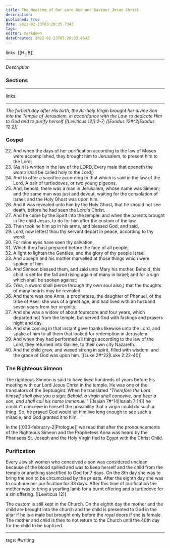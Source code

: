 ```yaml
---
title: The_Meeting_of_Our_Lord_God_and_Saviour_Jesus_Christ
description: 
published: true
date: 2022-02-23T05:20:35.734Z
tags: 
editor: markdown
dateCreated: 2022-02-23T05:20:33.864Z
---
```


links: [[HUB]]

---
*Description*
    
### Sections
    
---

links: 

---

*The fortieth day after His birth, the All-holy Virgin brought her divine Son into the Temple of Jerusalem, in accordance with the Law, to dedicate Him to God and to purify herself [[Leviticus 12]]:2-7; [[Exodus 12#^2|Exodus 12:2]].*
    
### Gospel
22.  And when the days of her purification according to the law of Moses were accomplished, they brought him to Jerusalem, to present him to the Lord;
2.  (As it is written in the law of the LORD, Every male that openeth the womb shall be called holy to the Lord;)
3.  And to offer a sacrifice according to that which is said in the law of the Lord, A pair of turtledoves, or two young pigeons.
4.  And, behold, there was a man in Jerusalem, whose name was Simeon; and the same man was just and devout, waiting for the consolation of Israel: and the Holy Ghost was upon him.
5.  And it was revealed unto him by the Holy Ghost, that he should not see death, before he had seen the Lord's Christ.
6.  And he came by the Spirit into the temple: and when the parents brought in the child Jesus, to do for him after the custom of the law,
7.  Then took he him up in his arms, and blessed God, and said,
8.  Lord, now lettest thou thy servant depart in peace, according to thy word:
9.  For mine eyes have seen thy salvation,
10.  Which thou hast prepared before the face of all people;
11.  A light to lighten the Gentiles, and the glory of thy people Israel.
12.  And Joseph and his mother marvelled at those things which were spoken of him.
13.  And Simeon blessed them, and said unto Mary his mother, Behold, this child is set for the fall and rising again of many in Israel; and for a sign which shall be spoken against;
14.  (Yea, a sword shall pierce through thy own soul also,) that the thoughts of many hearts may be revealed.
15.  And there was one Anna, a prophetess, the daughter of Phanuel, of the tribe of Aser: she was of a great age, and had lived with an husband seven years from her virginity;
16.  And she was a widow of about fourscore and four years, which departed not from the temple, but served God with fastings and prayers night and day.
17.  And she coming in that instant gave thanks likewise unto the Lord, and spake of him to all them that looked for redemption in Jerusalem.
18.  And when they had performed all things according to the law of the Lord, they returned into Galilee, to their own city Nazareth.
19.  And the child grew, and waxed strong in spirit, filled with wisdom: and the grace of God was upon him.
[[Luke 2#^22|Luke 2:22-40]]

### The Righteous Simeon
The righteous Simeon is said to have lived hundreds of years before his meeting with our Lord Jesus Christ in the temple. He was one of the translators of the Septuagint. When he translated *"Therefore the Lord himself shall give you a sign; Behold, a virgin shall conceive, and bear a son, and shall call his name Immanuel."* [[Isaiah 7#^14|Isaiah 7:14]] he couldn't conceive in himself the possibility that a virgin could do such a thing. So, he prayed God would let him live long enough to see such a miracle, and God granted it to him.

In the [[033-february-2|Prologue]] we read that after the pronouncements of the Righteous Simeon and the Prophetess Anna was heard by the Pharisees St. Joseph and the Holy Virgin fled to Egypt with the Christ Child.

### Purification
Every Jewish women who conceived a son was considered unclean because of the blood spilled and was to keep herself and the child from the temple or anything sanctified to God for 7 days. On the 8th day she was to bring the son to be circumcised by the priests. After the eighth day she was to continue her purification for 33 days. After this time of purification the mother was to bring a yearling lamb for a burnt offering and a turtledove for a sin offering. [[Leviticus 12]]

The custom is still kept in the Church. On the eighth day the mother and the child are brought into the church and the child is presented to God in the altar if he is a male but brought only before the royal doors if she is female. The mother and child is then to not return to the Church until the 40th day for the child to be baptized. 




    
---
tags: #writing 
